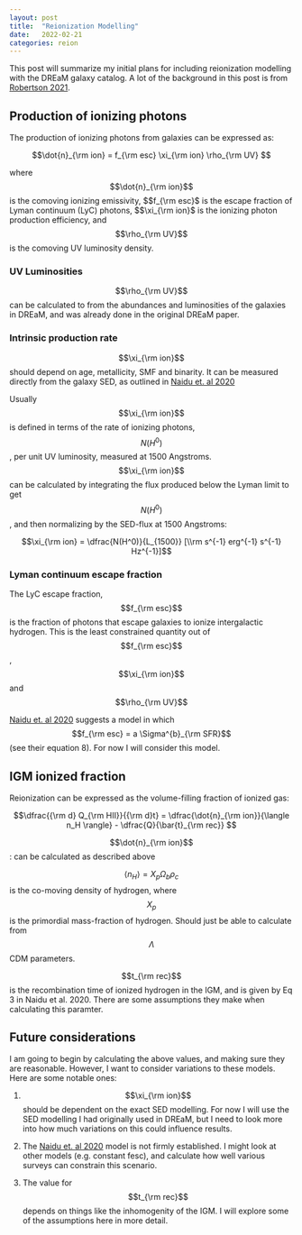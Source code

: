 ```yaml
---
layout: post
title:  "Reionization Modelling"
date:   2022-02-21
categories: reion
---
```


This post will summarize my initial plans for including reionization modelling with the DREaM galaxy catalog. A lot of the background in this post is from <a href="https://ui.adsabs.harvard.edu/abs/2021arXiv211013160R/abstract">Robertson 2021</a>.


## Production of ionizing photons

The production of ionizing photons from galaxies can be expressed as:

$$\dot{n}_{\rm ion} =  f_{\rm esc} \xi_{\rm ion} \rho_{\rm UV} $$

where $$\dot{n}_{\rm ion}$$ is the comoving ionizing emissivity, $$f_{\rm esc}$ is the escape fraction of Lyman continuum (LyC) photons, $$\xi_{\rm ion}$ is the ionizing photon production efficiency, and $$\rho_{\rm UV}$$ is the comoving UV luminosity density.


### UV Luminosities

$$\rho_{\rm UV}$$ can be calculated to from the abundances and luminosities of the galaxies in DREaM, and was already done in the original DREaM paper.


### Intrinsic production rate


$$\xi_{\rm ion}$$ should depend on age, metallicity, SMF and binarity. It can be measured directly from the galaxy SED, as outlined in <a href="https://ui.adsabs.harvard.edu/abs/2020ApJ...892..109N/abstract">Naidu et. al 2020</a>

Usually $$\xi_{\rm ion}$$ is defined in terms of the rate of ionizing photons, $$N(H^0)$$, per unit UV luminosity, measured at 1500 Angstroms. $$\xi_{\rm ion}$$ can be calculated by integrating the flux produced below the Lyman limit to get $$N(H^0)$$, and then normalizing by the SED-flux at 1500 Angstroms:

$$\xi_{\rm ion} = \dfrac{N(H^0)}{L_{1500}} [\\rm s^{-1} erg^{-1} s^{-1} Hz^{-1}]$$




### Lyman continuum escape fraction

The LyC escape fraction, $$f_{\rm esc}$$ is the fraction of photons that escape galaxies to ionize intergalactic hydrogen. This is the least constrained quantity out of $$f_{\rm esc}$$,  $$\xi_{\rm ion}$$ and $$\rho_{\rm UV}$$

<a href="https://ui.adsabs.harvard.edu/abs/2020ApJ...892..109N/abstract">Naidu et. al 2020</a> suggests a model in which $$f_{\rm esc} = a \Sigma^{b}_{\rm SFR}$$ (see their equation 8). For now I will consider this model.

## IGM ionized fraction

Reionization can be expressed as the volume-filling fraction of ionized gas:

$$\dfrac{{\rm d} Q_{\rm HII}}{{\rm d}t} = \dfrac{\dot{n}_{\rm ion}}{\langle n_H \rangle} - \dfrac{Q}{\bar{t}_{\rm rec}} $$


$$\dot{n}_{\rm ion}$$: can be calculated as described above

$$\langle n_H \rangle = X_p \Omega_b \rho_c$$ is the co-moving density of hydrogen, where $$X_p$$ is the primordial mass-fraction of hydrogen. Should just be able to calculate from $$\Lambda$$CDM parameters.

$$t_{\rm rec}$$ is the recombination time of ionized hydrogen in the IGM, and is given by Eq 3 in Naidu et al. 2020. There are some assumptions they make when calculating this paramter.

## Future considerations

I am going to begin by calculating the above values, and making sure they are reasonable. However, I want to consider variations to these models. Here are some notable ones:

1. $$\xi_{\rm ion}$$ should be dependent on the exact SED modelling. For now I will use the SED modelling I had originally used in DREaM, but I need to look more into how much variations on this could influence results.

2. The <a href="https://ui.adsabs.harvard.edu/abs/2020ApJ...892..109N/abstract">Naidu et. al 2020</a> model is not firmly established. I might look at other models (e.g. constant fesc), and calculate how well various surveys can constrain this scenario.

3. The value for $$t_{\rm rec}$$ depends on things like the inhomogenity of the IGM. I will explore some of the assumptions here in more detail. 
